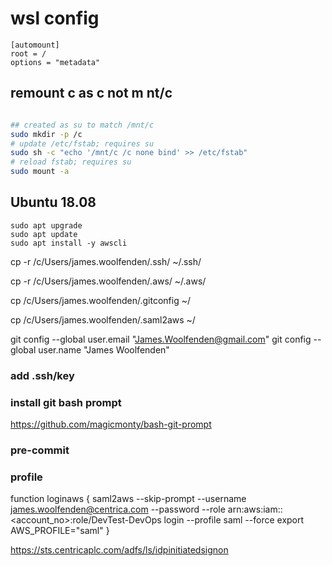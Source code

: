 # wsl config

```config
[automount]
root = /
options = "metadata"
```

## remount c as c not m nt/c

```bash

## created as su to match /mnt/c
sudo mkdir -p /c
# update /etc/fstab; requires su
sudo sh -c "echo '/mnt/c /c none bind' >> /etc/fstab"
# reload fstab; requires su
sudo mount -a
```

## Ubuntu 18.08

```cli
sudo apt upgrade
sudo apt update
sudo apt install -y awscli
```

cp -r /c/Users/james.woolfenden/.ssh/ ~/.ssh/

cp -r /c/Users/james.woolfenden/.aws/ ~/.aws/

cp /c/Users/james.woolfenden/.gitconfig ~/

cp /c/Users/james.woolfenden/.saml2aws ~/

git config --global user.email "James.Woolfenden@gmail.com"
git config --global user.name "James Woolfenden"

### add .ssh/key

### install git bash prompt

<https://github.com/magicmonty/bash-git-prompt>

### pre-commit

### profile

function loginaws {
  saml2aws --skip-prompt --username james.woolfenden@centrica.com --password <password> --role arn:aws:iam::<account_no>:role/DevTest-DevOps login --profile saml --force
export AWS_PROFILE="saml"
}

<https://sts.centricaplc.com/adfs/ls/idpinitiatedsignon>
